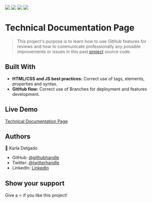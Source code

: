 ![](https://img.shields.io/badge/Microverse-blueviolet) ![](https://img.shields.io/badge/-HTML-orange) ![](https://img.shields.io/badge/-CSS-blue) ![](https://img.shields.io/badge/-JavaScript-yellow)

# Technical Documentation Page

>This project's purpose is to learn how to use GitHub features for reviews and how to communicate professionally any possible improvements or issues in this past [project](https://github.com/karlavdelgadof/Technical-Doc-page_pj) source code.

## Built With

- **HTML/CSS and JS best practices:** Correct use of tags, elements, properties and syntax.
- **GitHub flow:**  Correct use of Branches for deployment and features development.

## Live Demo 

[Technical Documentation Page](https://karlavdelgadof.github.io/Past-project-review/)

## Authors

👤 Karla Delgado

- GitHub: [@githubhandle](https://github.com/karlavdelgadof)
- Twitter: [@twitterhandle](https://twitter.com/karlavdelgadof)
- LinkedIn: [LinkedIn](https://www.linkedin.com/in/karla-delgado-613a32239/)

## Show your support

Give a ⭐️ if you like this project!
